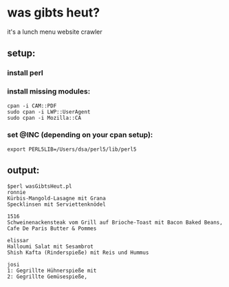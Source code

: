 # was gibts heut?
it's a lunch menu website crawler

## setup:
### install perl
### install missing modules:
```
cpan -i CAM::PDF
sudo cpan -i LWP::UserAgent
sudo cpan -i Mozilla::CA
```

### set @INC (depending on your cpan setup):
`export PERL5LIB=/Users/dsa/perl5/lib/perl5`

## output:
```
$perl wasGibtsHeut.pl
ronnie
Kürbis-Mangold-Lasagne mit Grana
Specklinsen mit Serviettenknödel

1516
Schweinenackensteak vom Grill auf Brioche-Toast mit Bacon Baked Beans, Cafe De Paris Butter & Pommes

elissar
Halloumi Salat mit Sesambrot
Shish Kafta (Rinderspieße) mit Reis und Hummus

josi
1: Gegrillte Hühnerspieße mit
2: Gegrillte Gemüsespieße,
```
